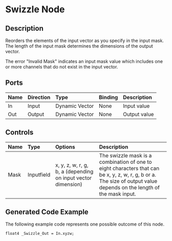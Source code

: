 # Swizzle Node

## Description

Reorders the elements of the input vector as you specify in the input mask. The length of the input mask determines the dimensions of the output vector.

The error "Invalid Mask" indicates an input mask value which includes one or more channels that do not exist in the input vector.


## Ports

| Name        | Direction           | Type  | Binding | Description |
|:------------ |:-------------|:-----|:---|:---|
| In      | Input | Dynamic Vector | None | Input value |
| Out | Output      |    Dynamic Vector | None | Output value |

## Controls

| Name        | Type           | Options  | Description |
|:------------ |:-------------|:-----|:---|
| Mask     | Inputfield | x, y, z, w, r, g, b, a (depending on input vector dimension) | The swizzle mask is a combination of one to eight characters that can be x, y, z, w, r, g, b or a. The size of output value depends on the length of the mask input.|


## Generated Code Example

The following example code represents one possible outcome of this node.

```
float4 _Swizzle_Out = In.xyzw;
